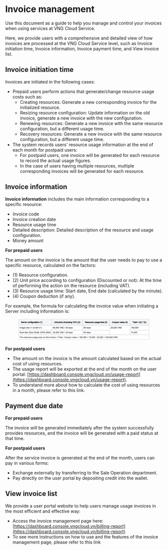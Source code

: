 # Invoice management

Use this document as a guide to help you manage and control your invoices when using services at VNG Cloud Service.&#x20;

Here, we provide users with a comprehensive and detailed view of how invoices are processed at the VNG Cloud Service level, such as Invoice initiation time, Invoice information, Invoice payment time, and View invoice list.

## Invoice initiation time

Invoices are initiated in the following cases:&#x20;

* Prepaid users perform actions that generate/change resource usage costs such as:&#x20;
  * Creating resources: Generate a new corresponding invoice for the initialized resource.
  * Resizing resource configuration: Update information on the old invoice, generate a new invoice with the new configuration.
  * Renewing resources: Generate a new invoice with the same resource configuration, but a different usage time.
  * Recovery resources: Generate a new invoice with the same resource configuration, but a different usage time.
* The system records users' resource usage information at the end of each month for postpaid users:
  * For postpaid users, one invoice will be generated for each resource to record the actual usage figures.
  * In the case of users having multiple resources, multiple corresponding invoices will be generated for each resource.

## Invoice information

**Invoice information** includes the main information corresponding to a specific resource:&#x20;

* Invoice code&#x20;
* Invoice creation date&#x20;
* Resource usage time&#x20;
* Detailed description: Detailed description of the resource and usage configuration.
* Money amount&#x20;

**For prepaid users**

The amount on the invoice is the amount that the user needs to pay to use a specific resource, calculated on the factors:&#x20;

* (1) Resource configuration.
* (2) Unit price according to configuration (Discounted or not): At the time of performing the action on the resource (including VAT).
* (3) Resource usage time: Start date, End date (calculated by the minute).
* (4) Coupon deduction (if any).

For example, the formula for calculating the invoice value when initiating a Server including information is:

<figure><img src="../../.gitbook/assets/image (2) (1) (1) (1) (1) (1) (1) (1) (1) (1).png" alt=""><figcaption></figcaption></figure>

**For postpaid users**&#x20;

* The amount on the invoice is the amount calculated based on the actual cost of using resources.
* The usage report will be exported at the end of the month on the user portal: [https://dashboard.console.vngcloud.vn/usage-report](https://dashboard.console.vngcloud.vn/usage-report).
* To understand more about how to calculate the cost of using resources in a month, please refer to this link.

## Payment due date&#x20;

**For prepaid users**

The invoice will be generated immediately after the system successfully provides resources, and the invoice will be generated with a paid status at that time.&#x20;

**For postpaid users**

After the service invoice is generated at the end of the month, users can pay in various forms:

* Exchange externally by transferring to the Sale Operation department.
* Pay directly on the user portal by depositing credit into the wallet.

## View invoice list&#x20;

We provide a user portal website to help users manage usage invoices in the most efficient and effective way:&#x20;

* Access the invoice management page here: [https://dashboard.console.vngcloud.vn/billing-report](https://dashboard.console.vngcloud.vn/billing-report)
* To see more instructions on how to use and the features of the invoice management page, please refer to this link
